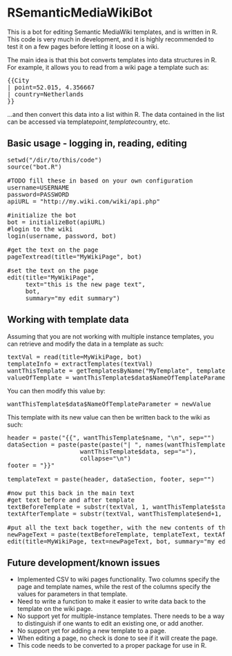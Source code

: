 RSemanticMediaWikiBot
=====================
This is a bot for editing Semantic MediaWiki templates, and is written in R.  This code is very much in development, and it is highly recommended to test it on a few pages before letting it loose on a wiki.

The main idea is that this bot converts templates into data structures in R.  For example, it allows you to read from a wiki page a template such as:
<pre>
{{City
| point=52.015, 4.356667
| country=Netherlands
}}
</pre>

...and then convert this data into a list within R.  The data contained in the list can be accessed via template$point, template$country, etc.

<h2>Basic usage - logging in, reading, editing</h2>

<pre>
setwd("/dir/to/this/code")
source("bot.R") 

#TODO fill these in based on your own configuration
username=USERNAME
password=PASSWORD
apiURL = "http://my.wiki.com/wiki/api.php"

#initialize the bot
bot = initializeBot(apiURL)
#login to the wiki
login(username, password, bot)

#get the text on the page
pageTextread(title="MyWikiPage", bot)

#set the text on the page
edit(title="MyWikiPage", 
     text="this is the new page text", 
     bot, 
     summary="my edit summary")
</pre>

<h2>Working with template data</h2>

Assuming that you are not working with multiple instance templates, you can retrieve and modify the data in a template as such:

<pre>
textVal = read(title=MyWikiPage, bot)
templateInfo = extractTemplates(textVal)
wantThisTemplate = getTemplatesByName("MyTemplate", templateInfo)[[1]]
valueOfTemplate = wantThisTemplate$data$NameOfTemplateParameter
</pre>

You can then modify this value by:
<pre>
wantThisTemplate$data$NameOfTemplateParameter = newValue
</pre>

This template with its new value can then be written back to the wiki as such:

<pre>
header = paste("{{", wantThisTemplate$name, "\n", sep="")
dataSection = paste(paste(paste("| ", names(wantThisTemplate$data), sep=""), 
                    wantThisTemplate$data, sep="="), 
                    collapse="\n")
footer = "}}"

templateText = paste(header, dataSection, footer, sep="")
  
#now put this back in the main text  
#get text before and after template
textBeforeTemplate = substr(textVal, 1, wantThisTemplate$start-1)
textAfterTemplate = substr(textVal, wantThisTemplate$end+1, 1000000L)
  
#put all the text back together, with the new contents of the template
newPageText = paste(textBeforeTemplate, templateText, textAfterTemplate, sep="")
edit(title=MyWikiPage, text=newPageText, bot, summary="my edit summary")
</pre>

<h2>Future development/known issues</h2>
<ul>
<li>Implemented CSV to wiki pages functionality.  Two columns specify the page and template names, while the rest of the columns specify the values for parameters in that template.
<li>Need to write a function to make it easier to write data back to the template on the wiki page.
<li>No support yet for multiple-instance templates.  There needs to be a way to distinguish if one wants to edit an existing one, or add another.
<li>No support yet for adding a new template to a page.
<li>When editing a page, no check is done to see if it will create the page.
<li>This code needs to be converted to a proper package for use in R.
</ul>